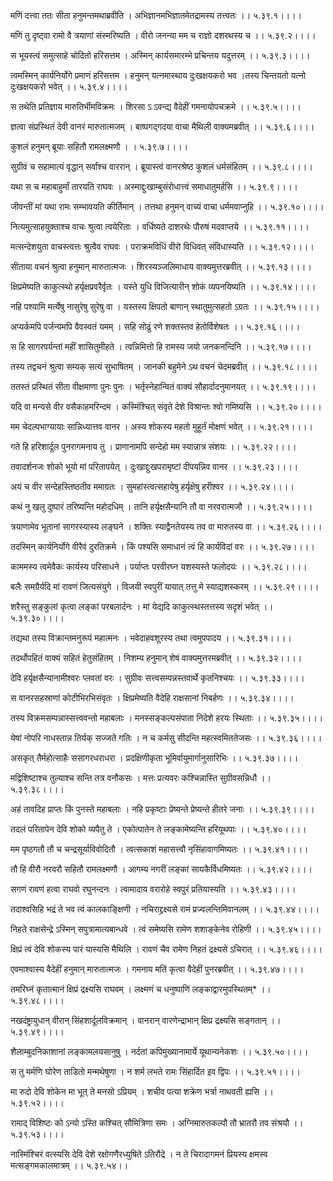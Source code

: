 मणिं दत्त्वा ततः सीता हनुमन्तमथाब्रवीति ।
अभिज्ञानमभिज्ञातमेतद्रामस्य तत्त्वतः ।। ५.३९.१।।।।

मणिं तु दृष्ट्वा रामो वै त्रयाणां संस्मरिष्यति ।
वीरो जनन्या मम च राज्ञो दशरथस्य च ।। ५.३९.२।।।।

स भूयस्त्वं समुत्साहे चोदितो हरिसत्तम ।
अस्मिन् कार्यसमारम्भे प्रचिन्तय यदुत्तरम् ।। ५.३९.३।।।।

त्वमस्मिन् कार्यनिर्योगे प्रमाणं हरिसत्तम ।
हनुमन् यत्नमास्थाय दुःखक्षयकरो भव ।तस्य चिन्तयतो यत्नो दुःखक्षयकरो भवेत् ।। ५.३९.४।।।।

स तथेति प्रतिज्ञाय मारुतिर्भीमविक्रमः ।
शिरसा ऽ ऽवन्द्य वैदेहीं गमनायोपचक्रमे ।। ५.३९.५।।।।

ज्ञत्वा संप्रस्थितं देवी वानरं मारुतात्मजम् ।
बाष्पगद्गदया वाचा मैथिली वाक्यमब्रवीत् ।। ५.३९.६।।।।

कुशलं हनुमन् ब्रूयाः सहितौ रामलक्ष्मणौ ।
। ५.३९.७।।।।

सुग्रीवं च सहामात्यं वृद्धान् सर्वांश्च वाररान् ।
ब्रूयास्त्वं वानरश्रेष्ठ कुशलं धर्मसंहितम् ।। ५.३९.८।।।।

यथा स च महाबाहुर्मां तारयति राघवः ।
अस्माद्दुःखाम्बुसंरोधात्त्वं समाधातुमर्हसि ।। ५.३९.९।।।।

जीवन्तीं मां यथा रामः सम्भावयति कीर्तिमान् ।
तत्तथा हनुमन् वाच्यं वाचा धर्ममवाप्नुहि ।। ५.३९.१०।।।।

नित्यमुत्साहयुक्ताश्च वाचः श्रुत्वा त्वयेरिताः ।
वर्धिष्यते दाशरथेः पौरुषं मदवाप्तये ।। ५.३९.११।।।।

मत्सन्देशयुता वाचस्त्वत्तः श्रुत्वैव राघवः ।
पराक्रमविधिं वीरो विधिवत् संविधास्यति ।। ५.३९.१२।।।।

सीताया वचनं श्रुत्वा हनुमान् मारुतात्मजः ।
शिरस्यञ्जलिमाधाय वाक्यमुत्तरब्रवीत् ।। ५.३९.१३।।।।

क्षिप्रमेष्यति काकुत्स्थो हर्यृक्षप्रवरैर्वृतः ।
यस्ते युधि विजित्यारीन् शोकं व्यपनयिष्यति ।। ५.३९.१४।।।।

नहि पश्यामि मर्त्येषु नासुरेषु सुरेषु वा ।
यस्तस्य क्षिपतो बाणान् स्थातुमुत्सहतो ऽग्रतः ।। ५.३९.१५।।।।

अप्यर्कमपि पर्जन्यमपि वैवस्वतं यमम् ।
सहि सोढुं रणे शक्तस्तव हेतोर्विशेषतः ।। ५.३९.१६।।।।

स हि सागरपर्यन्तां महीं शासितुमीहते ।
त्वन्निमित्तो हि रामस्य जयो जनकनन्दिनि ।। ५.३९.१७।।।।

तस्य तद्वचनं श्रुत्वा सम्यक् सत्यं सुभाषितम् ।
जानकी बहुमेने ऽथ वचनं चेदमब्रवीत् ।। ५.३९.१८।।।।

ततस्तं प्रस्थितं सीता वीक्षमाणा पुनः पुनः ।
भर्तृस्नेहान्वितं वाक्यं सौहार्दादनुमानयत् ।। ५.३९.१९।।।।

यदि वा मन्यसे वीर वसैकाहमरिन्दम ।
कस्मिंश्चित् संवृते देशे विश्रान्तः श्वो गमिष्यसि ।। ५.३९.२०।।।।

मम चेदल्पभाग्यायाः सान्निध्यात्तव वानर ।
अस्य शोकस्य महतो मुहूर्तं मोक्षणं भवेत् ।। ५.३९.२१।।।।

गते हि हरिशार्दूल पुनरागमनाय तु ।
प्राणानामपि सन्देहो मम स्यान्नात्र संशयः ।। ५.३९.२२।।।।

तवादर्शनजः शोको भूयो मां परितापयेत् ।
दुःखाद्दुःखपरामृष्टां दीपयन्निव वानर ।। ५.३९.२३।।।।

अयं च वीर सन्देहस्तिष्ठतीव ममाग्रतः ।
सुमहांस्त्वत्सहायेषु हर्यृक्षेषु हरीश्वर ।। ५.३९.२४।।।।

कथं नु खलु दुष्पारं तरिष्यन्ति महोदधिम् ।
तानि हर्यृक्षसैन्यानि तौ वा नरवरात्मजौ ।। ५.३९.२५।।।।

त्रयाणामेव भूतानां सागरस्यास्य लङ्घने ।
शक्तिः स्याद्वैनतेयस्य तव वा मारुतस्य वा ।। ५.३९.२६।।।।

तदस्मिन् कार्यनिर्योगे वीरैवं दुरतिक्रमे ।
किं पश्यसि समाधानं त्वं हि कार्यविदां वरः ।। ५.३९.२७।।।।

काममस्य त्वमेवैकः कार्यस्य परिसाधने ।
पर्याप्तः परवीरघ्न यशस्यस्ते फलोदयः ।। ५.३९.२८।।।।

बलैः समग्रैर्यदि मां रावणं जित्यसंयुगे ।
विजयी स्वपुरीं यायात् तत्तु मे स्याद्यशस्करम् ।। ५.३९.२९।।।।

शरैस्तु सङ्कुलां कृत्वा लङ्कां परबलार्दनः ।
मां येद्यदि काकुत्स्थस्तत्तस्य सदृशं भवेत् ।। ५.३९.३०।।।।

तद्यथा तस्य विक्रान्तमनुरूपं महात्मनः ।
भवेदाहवशूरस्य तथा त्वमुपपादय ।। ५.३९.३१।।।।

तदर्थोपहितं वाक्यं सहितं हेतुसंहितम् ।
निशम्य हनुमान् शेषं वाक्यमुत्तरमब्रवीत् ।। ५.३९.३२।।।।

देवि हर्यृक्षसैन्यानामीश्वरः प्लवतां वरः ।
सुग्रीवः सत्त्वसम्पन्नस्तवार्थे कृतनिश्चयः ।। ५.३९.३३।।।।

स वानरसहस्राणां कोटीभिरभिसंवृतः ।
क्षिप्रमेष्यति वैदेहि राक्षसानां निबर्हणः ।। ५.३९.३४।।।।

तस्य विक्रमसम्पन्नास्सत्त्ववन्तो महाबलाः ।
मनस्सङ्कल्पसंपाता निदेशे हरयः स्थिताः ।। ५.३९.३५।।।।

येषां नोपरि नाधस्तान्न तिर्यक् सज्जते गतिः ।
न च कर्मसु सीदन्ति महत्स्वमिततेजसः ।। ५.३९.३६।।।।

असकृत् तैर्महोत्साहैः ससागरधराधरा ।
प्रदक्षिणीकृता भूमिर्वायुमार्गानुसारिभिः ।। ५.३९.३७।।।।

मद्विशिष्टाश्च तुल्याश्च सन्ति तत्र वनौकसः ।
मत्तः प्रत्यवरः कश्चिन्नास्ति सुग्रीवसन्निधौ ।। ५.३९.३८।।।।

अहं तावदिह प्राप्तः किं पुनस्ते महाबलाः ।
नहि प्रकृष्टाः प्रेष्यन्ते प्रेष्यन्ते हीतरे जनाः ।। ५.३९.३९।।।।

तदलं परितापेन देवि शोको व्यपैतु ते ।
एकोत्पातेन ते लङ्कामेष्यन्ति हरियूथपाः ।। ५.३९.४०।।।।

मम पृष्ठगतौ तौ च चन्द्रसूर्याविवोदितौ ।
त्वत्सकाशं महासत्त्वौ नृसिंहावागमिष्यतः ।। ५.३९.४१।।।।

तौ हि वीरौ नरवरौ सहितौ रामलक्ष्मणौ ।
आगम्य नगरीं लङ्कां सायकैर्विधमिष्यतः ।। ५.३९.४२।।।।

सगणं रावणं हत्वा राघवो रघुनन्दनः ।
त्वामादाय वरारोहे स्वपुरं प्रतियास्यति ।। ५.३९.४३।।।।

तदाश्वसिहि भद्रं ते भव त्वं कालकाङ्क्षिणी ।
नचिराद्द्रक्ष्यसे रामं प्रज्वलन्तिमिवानलम् ।। ५.३९.४४।।।।

निहते राक्षसेन्द्रे ऽस्मिन् सपुत्रामात्यबान्धवे ।
त्वं समेष्यसि रामेण शशाङ्केनेव रोहिणी ।। ५.३९.४५।।।।

क्षिप्रं त्वं देवि शोकस्य पारं यास्यसि मैथिलि ।
रावणं चैव रामेण निहतं द्रक्ष्यसे ऽचिरात् ।। ५.३९.४६।।।।

एवमाश्वास्य वैदेहीं हनुमान् मारुतात्मजः ।
गमनाय मतिं कृत्वा वैदेहीं पुनरब्रवीत् ।। ५.३९.४७।।।।

तमरिघ्नं कृतात्मानं क्षिप्रं द्रक्ष्यसि राघवम् ।
लक्ष्मणं च धनुष्पाणिं लङ्काद्वारमुपस्थितम्* ।। ५.३९.४८।।।।

नखदंष्ट्रायुधान् वीरान् सिंहशार्दूलविक्रमान् ।
वानरान् वारणेन्द्राभान् क्षिप्र द्रक्ष्यसि सङ्गतान् ।। ५.३९.४९।।।।

शैलाम्बुदनिकाशानां लङ्कामलयसानुषु ।
नर्दतां कपिमुख्यानामार्ये यूथान्यनेकशः ।। ५.३९.५०।।।।

स तु मर्मणि घोरेण ताडितो मन्मथेषुणा ।
न शर्म लभते रामः सिंहार्दित इव द्विपः ।। ५.३९.५१।।।।

मा रुदो देवि शोकेन मा भूत् ते मनसो ऽप्रियम् ।
शचीव पत्या शक्रेण भर्त्रा नाथवती ह्यसि ।। ५.३९.५२।।।।

रामाद् विशिष्टः को ऽन्यो ऽस्ति कश्चित् सौमित्रिणा समः ।
अग्निमारुतकल्पौ तौ भ्रातरौ तव संश्रयौ ।। ५.३९.५३।।।।

नास्मिंश्चिरं वत्स्यसि देवि देशे रक्षोगणैरध्युषिते ऽतिरौद्रे ।
न ते चिरादागमनं प्रियस्य क्षमस्व मत्सङ्गमकालमात्रम् ।। ५.३९.५४।।

